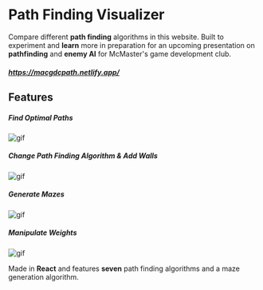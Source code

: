 # Path Finding Visualizer

Compare different **path finding** algorithms in this website.
Built to experiment and **learn** more in preparation for an upcoming presentation on **pathfinding** and **enemy AI** for McMaster's game development club.

##### https://macgdcpath.netlify.app/

## Features

##### Find Optimal Paths

![gif](gifs/PF_run.gif)

##### Change Path Finding Algorithm & Add Walls

![gif](gifs/PF_wall.gif)

##### Generate Mazes

![gif](gifs/PF_maze.gif)

##### Manipulate Weights

![gif](gifs/PF_weights.gif)

Made in **React** and features **seven** path finding algorithms and a maze generation algorithm.
